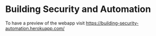 # Building Security and Automation

To have a preview of the webapp visit https://building-security-automation.herokuapp.com/
